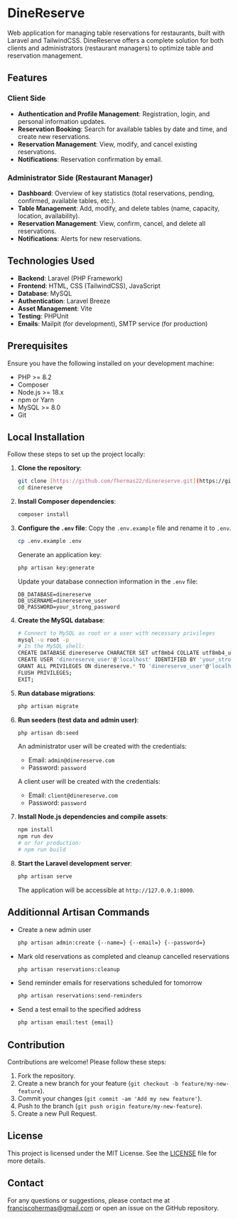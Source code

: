 # DineReserve

Web application for managing table reservations for restaurants, built with Laravel and TailwindCSS. DineReserve offers a complete solution for both clients and administrators (restaurant managers) to optimize table and reservation management.

## Features

### Client Side
- **Authentication and Profile Management**: Registration, login, and personal information updates.
- **Reservation Booking**: Search for available tables by date and time, and create new reservations.
- **Reservation Management**: View, modify, and cancel existing reservations.
- **Notifications**: Reservation confirmation by email.

### Administrator Side (Restaurant Manager)
- **Dashboard**: Overview of key statistics (total reservations, pending, confirmed, available tables, etc.).
- **Table Management**: Add, modify, and delete tables (name, capacity, location, availability).
- **Reservation Management**: View, confirm, cancel, and delete all reservations.
- **Notifications**: Alerts for new reservations.

## Technologies Used

- **Backend**: Laravel (PHP Framework)
- **Frontend**: HTML, CSS (TailwindCSS), JavaScript
- **Database**: MySQL
- **Authentication**: Laravel Breeze
- **Asset Management**: Vite
- **Testing**: PHPUnit
- **Emails**: Mailpit (for development), SMTP service (for production)

## Prerequisites

Ensure you have the following installed on your development machine:

- PHP >= 8.2
- Composer
- Node.js >= 18.x
- npm or Yarn
- MySQL >= 8.0
- Git

## Local Installation

Follow these steps to set up the project locally:

1.  **Clone the repository**:
    ```bash
    git clone [https://github.com/fhermas22/dinereserve.git](https://github.com/fhermas22/dinereserve.git)
    cd dinereserve
    ```

2.  **Install Composer dependencies**:
    ```bash
    composer install
    ```

3.  **Configure the `.env` file**:
    Copy the `.env.example` file and rename it to `.env`.
    ```bash
    cp .env.example .env
    ```
    Generate an application key:
    ```bash
    php artisan key:generate
    ```
    Update your database connection information in the `.env` file:
    ```env
    DB_DATABASE=dinereserve
    DB_USERNAME=dinereserve_user
    DB_PASSWORD=your_strong_password
    ```

4.  **Create the MySQL database**:
    ```bash
    # Connect to MySQL as root or a user with necessary privileges
    mysql -u root -p
    # In the MySQL shell:
    CREATE DATABASE dinereserve CHARACTER SET utf8mb4 COLLATE utf8mb4_unicode_ci;
    CREATE USER 'dinereserve_user'@'localhost' IDENTIFIED BY 'your_strong_password';
    GRANT ALL PRIVILEGES ON dinereserve.* TO 'dinereserve_user'@'localhost';
    FLUSH PRIVILEGES;
    EXIT;
    ```

5.  **Run database migrations**:
    ```bash
    php artisan migrate
    ```

6.  **Run seeders (test data and admin user)**:
    ```bash
    php artisan db:seed
    ```
    An administrator user will be created with the credentials:
    - Email: `admin@dinereserve.com`
    - Password: `password`
    
    A client user will be created with the credentials:
    - Email: `client@dinereserve.com`
    - Password: `password`

7.  **Install Node.js dependencies and compile assets**:
    ```bash
    npm install
    npm run dev
    # or for production:
    # npm run build
    ```

8.  **Start the Laravel development server**:
    ```bash
    php artisan serve
    ```
    The application will be accessible at `http://127.0.0.1:8000`.

## Additionnal Artisan Commands

- Create a new admin user
    ```bash
    php artisan admin:create {--name=} {--email=} {--password=}
    ```

- Mark old reservations as completed and cleanup cancelled reservations
    ```bash
    php artisan reservations:cleanup
    ```

- Send reminder emails for reservations scheduled for tomorrow
    ```bash
    php artisan reservations:send-reminders
    ```

- Send a test email to the specified address
    ```bash
    php artisan email:test {email}
    ```

## Contribution

Contributions are welcome! Please follow these steps:

1.  Fork the repository.
2.  Create a new branch for your feature (`git checkout -b feature/my-new-feature`).
3.  Commit your changes (`git commit -am 'Add my new feature'`).
4.  Push to the branch (`git push origin feature/my-new-feature`).
5.  Create a new Pull Request.

## License

This project is licensed under the MIT License. See the [LICENSE](LICENSE) file for more details.

## Contact

For any questions or suggestions, please contact me at franciscohermas@gmail.com or open an issue on the GitHub repository.
